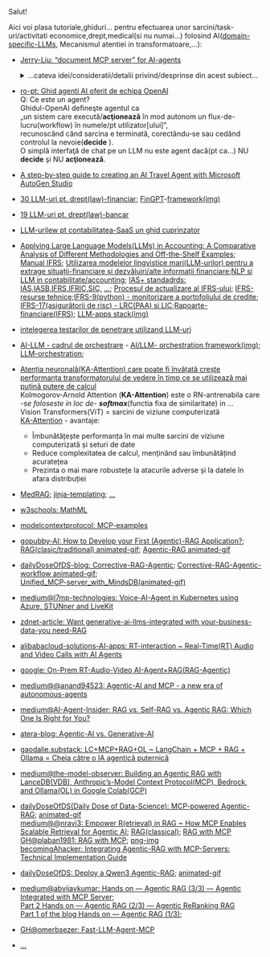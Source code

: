Salut!

Aici voi plasa tutoriale,ghiduri... pentru efectuarea unor sarcini/task-uri/activitati economice,drept,medical(si nu numai...) folosind AI([domain-specific-LLMs](https://medium.com/sage-ai/building-domain-specific-llms-for-reliable-accounting-solutions-at-sage-f5f49479c8ad), Mecanismul atentiei in transformatoare,...):

 - [Jerry-Liu:  “document MCP server” for AI-agents](https://www.linkedin.com/posts/jerry-liu-64390071_ive-been-thinking-about-this-idea-of-a-activity-7326034385671983104-KU7l?utm_source=share&utm_medium=member_desktop&rcm=ACoAABLIPGMB6KpJrQjF9LX4I4WFQuRY84ckvhg)
   <br/>
   <details>
    <summary>...cateva idei/consideratii/detalii privind/desprinse din acest subiect...</summary>

   <hr/>
   
   <pre>Motivul pentru care <b>RAG</b> a devenit atât de popular ca si concept este
   pentru că oamenii au vrut o modalitate de a conecta <b>LLM</b>-urile cu propriile(deci private!) <i>surse de date</i>.
   Odată cu creșterea <b>Agenților</b>/<b>MCP</b>/<b>A2A</b>, putem reformula această idee
   în jurul modelului <b>fluxurilor de lucru</b>(de tip <b>decide</b> si <b>actioneaza</b>) ale <b>Agenților</b>
   care interacționează cu <b><i>instrumentele</i></b> specifice.

   <b>Agenții</b> pot(decide si actiona) apela <b><i>instrumente</i></b> și pot(decide si actiona) <b><i>recupera</i></b> <i>date</i>(în sens general!).
   Aici ne putem concentra pe <i>documente</i>(fisierele sunt containere de continut-document care sunt vazute ca si <i>sursa de date</i>!).
   <b>Agenții</b> pot interacționa cu <i>documentele</i> în câteva moduri:
   1. <b><i>Căutare</i></b>:    Ei pot <b><i>interoga</i></b> o interfață API cu parametri preciși pentru a căuta <i>fișiere</i>/<i>metadate pe/de fișiere</i>.
   2. <b><i>Recuperare</i></b>: Pot face <b><i>căutări semantice</i></b> pentru a găsi <i>sursa relevantă de date</i> (acesta este doar <b>RAG</b>!)
   3. <b><i>Analiză</i></b>:    Pot <b><i>interoga</i></b> o bază de date(BD) structurată pentru a obține informații agregate din <i>documentele</i> lor
                                (rezumate/sumarizari).
   4. <b><i>Manipulare</i></b>: Pot apela un set de funcții expuse de/dupa tipul-de-<i>fișier</i> pentru a <b><i>manipula</i></b> <i>fișierul</i>
      (de exemplu, efectuarea <b><i>calculelor</i></b> pe o <i>foaie Excel</i>, <b><i>editarea</i></b> în <i>Word/PowerPoint</i>)
   
   Dacă doriți să construiți <b>Agenți</b> eficienți peste <i>surse de date</i> precum <i>documente</i>, atunci aveți nevoie de
   <b><i>instrumente</i></b> foarte bune peste aceste <i>documente</i>.  

   In <b>LlamaCloud</b> sunt deja unele dintre "<b><i>instrumentele</i></b> de <i>documente</i>" de bază:
    - <b><i>analiză(3)</i></b>,
    - <b><i>extragere(1&2)</i></b>,
    - <b><i>indexare(1&2)</i></b>
    - și se construiesc mult mai <b><i>multe</i></b>(instrumente care sa acopere conducta ETL si nu numai...).
   </pre>

   Puteti afla mult mai multe lucruri din [articolul original](https://www.linkedin.com/feed/?highlightedUpdateType=PAGES_TRENDING_CONTENT_BY_COMPANY_YOU_FOLLOW&highlightedUpdateUrn=urn%3Ali%3Aactivity%3A7326034385671983104)(***Document [MCP-Layer](https://modelcontextprotocol.io/examples) for Agents***) al lui [**Jerry-Liu**](https://www.google.com/search?q=document+MCP+layer+data+layer+knowledgement+layer+si+layer%28Agent+LLM%29&sca_esv=7362c71c7debaa22&rlz=1C1CHBF_enRO1132RO1132&udm=2&biw=1920&bih=911&sxsrf=AE3TifMFjAUJCAxWyGhWoWIrfAKf073pFg%3A1748078901220&ei=NZExaLGNDcaFxc8P_MGrkAM&ved=0ahUKEwjx-8iv5buNAxXGQvEDHfzgCjIQ4dUDCBE&uact=5&oq=document+MCP+layer+data+layer+knowledgement+layer+si+layer%28Agent+LLM%29&gs_lp=EgNpbWciRWRvY3VtZW50IE1DUCBsYXllciBkYXRhIGxheWVyIGtub3dsZWRnZW1lbnQgbGF5ZXIgc2kgbGF5ZXIoQWdlbnQgTExNKUj1M1C-DlidMnABeACQAQCYAXqgAYsQqgEEMC4xObgBA8gBAPgBAZgCAKACAJgDAIgGAZIHAKAH1wayBwC4BwDCBwDIBwA&sclient=img)...[lectura placuta](https://jingdongsun.medium.com/ai-agents-and-automation-mcp-and-my-considerations-5aa6a5dd42d8)!
   
   <hr/>
   
   </details>
 - [ro-pt: Ghid agenti AI oferit de echipa OpenAI ](https://www.pt.ro/openai-ghid-agenti/)
   <br/>Q: Ce este un agent?
<br/>Ghidul-OpenAI defineşte agentul ca
<br/>„un sistem care execută/<b>acţionează</b> în mod autonom un flux-de-lucru(workflow) în numele/pt utilizator[ului]”,
<br/>recunoscând când sarcina e terminată, corectându‑se sau cedând controlul la nevoie(<b>decide</b> ).
<br/>O simplă interfaţă de chat pe un LLM nu este agent dacă(pt ca...) NU <b>decide</b> şi NU <b>acţionează</b>.
 - [A step-by-step guide to creating an AI Travel Agent with Microsoft AutoGen Studio](https://medium.com/@wxia8888/a-step-by-step-guide-to-creating-an-ai-travel-agent-with-microsoft-autogen-studio-7295592331ac)
 - [30 LLM-uri pt. drept(law)-financiar](https://www.lawstudies.ro/llm/drept-financiar); [FinGPT](https://levelup.gitconnected.com/fingpt-open-source-llm-for-finance-e8ec10d0bf40)-[framework(img)](https://miro.medium.com/v2/resize:fit:1400/1*NcxcT0TfKAK8vZYBAsFAFQ.png)
 - [19 LLM-uri pt. drept(law)-bancar](https://www.lawstudies.ro/llm/legea-bancar%C4%83)
 - [LLM-urilew pt contabilitatea-SaaS un ghid cuprinzator](https://www.sage.com/en-us/blog/llms-for-saas-accounting-a-comprehensive-guide/)
 - [Applying Large Language Models(LLMs) in Accounting: A Comparative Analysis of Different
Methodologies and Off-the-Shelf Examples](https://download.ssrn.com/2024/6/29/4650476.pdf?response-content-disposition=inline&X-Amz-Security-Token=IQoJb3JpZ2luX2VjEFEaCXVzLWVhc3QtMSJGMEQCIB2XM1vd62TPrcEmeSI0KizTPU%2FlsVDZiXrHay%2F5qKbHAiBTSPuYtFbQ04MBLA%2FXW6YX3afh9uFB0lhcchKer0vfaCrHBQi5%2F%2F%2F%2F%2F%2F%2F%2F%2F%2F8BEAQaDDMwODQ3NTMwMTI1NyIMHkPdXVCrjXlushuCKpsFUH8Qg4Ekt60E4Xb1jrMz7spdMaQk3FFNMFk0u0R8T0JlueWn7plYHGcvGL8xuDfccR6bT%2B1Ckkorwr8plSlDFqE2P7m2ttzu%2BC1huNOreUzyKVjnRezs5kgj6%2B9dcgkKRUAWclltTk1FPhwCE10mPafQKC0bfBdwKrAUiiNS4m7FSVQNR6ZQ%2BpYi%2BSJzzTq8TeFMAiiFRRk2l3uB9v7uE2jIX6LlvfVL2Bun%2F33cLjusxqNQLsE40wjBt8QoVd%2FmgiPtMHzvjPX9OlKC4lec5VNuc2Tossmo98NnQYMeAO24s6Gn9xRe%2BpMWlxlYrn0WptUKcmF8Q1UxTPlgCCV1aODnfhHUGmghCVjC97yTlUru%2FqkpKKzmVxv9QN0byyCZls77p%2BsFbH8UNP2%2FqtKWJklJF8CBimHUa7ntiPGxJaj%2FYV5IuWepoAKGwk39YqQ30pZkswZI%2B9UivquyX7MzpjDb4d2EpnDqQQNIhogatnMj2x9aJYx%2FW%2FmfnU6ATEd9WEBskAYk17P4zGvpebwfMlP5FmDDX86I2Bqm5vynCaB6VwquQnNrZb0mYR%2FpJqDpJLaJqEiEqeds2aPk%2By978bivRfMSeGHafMb3T7Gq8jNdwpP3ZcWjB0XHwh7%2BN3Our%2BQXI3F0VJQc85AXCWBOBanRfk2bTuWG6bfe03iSMmxC1FOb29j2RQiEn%2BaXx%2FiHgq1lo5VdOGQ7Jy6hqjTmEeTxjb2om7xuWDm6zR7DeOW50TanipAkojoMlQq%2Bu1jDeLrns0nq2OVEPXo0rZWXGtCC%2BXiILHmoWPhUY%2BNxP3%2FoJx78c3jeXBfIMtZFDy8n84H6L44fgrsJkesk3dCg7Mvvlvd4Pc%2B5n7th%2BSVBjbj3%2B%2BQy6rsDxzg59DC%2Fva6%2FBjqyAWbLLpq5bCE7vW2%2BSg4WyUzQw59vl1hkW5GIJkbB9uCavHHeuy14jg4yzK3IiWnJEqb1P4RZzMkM7hAzxt2iv0ERJfz2Uyr0N9wF7Q64NHLuxJKbxb3uDoR%2FuYQF9QZvhpBeYaD5awxVYib8Cmvxj%2FAB3KWwyQJ2VUWkTzQJvrnPVQknkQWC0n9ZsondMS1S%2FFHhkDRTRCs3GYmx0IXrbscm3spFeBFe2QeAbSg125GVDtw%3D&X-Amz-Algorithm=AWS4-HMAC-SHA256&X-Amz-Date=20250401T084410Z&X-Amz-SignedHeaders=host&X-Amz-Expires=300&X-Amz-Credential=ASIAUPUUPRWE5BCV4IC6%2F20250401%2Fus-east-1%2Fs3%2Faws4_request&X-Amz-Signature=b8a5c9c7e862126f54d7da86d108564b659525fba62af8c3cb9a4339c7a13623&abstractId=4650476); [Manual IFRS](https://viewpoint.pwc.com/dt/gx/en/pwc/manual_of_accounting/ifrs/ifrs_INT/ifrs_INT.html); [Utilizarea modelelor lingvistice mari(LLM-urilor) pentru a extrage situații-financiare și dezvăluiri/alte informații financiare](https://www.linkedin.com/pulse/using-large-language-models-extract-financial-sid-kumar-cfa-fdp-z9jle/);[NLP si LLM in contabilitate/accounting](https://www.mercity.ai/blog-post/nlp-and-llm-in-accounting); [IAS+ standadrds: IAS,IASB,IFRS,IFRIC,SIC,](https://www.iasplus.com/en/standards) [...](https://www.icaew.com/technical/corporate-reporting/ifrs/ifrs-accounting-standards-tracker); [Procesul de actualizare al IFRS-ului](https://icmab.gov.bd/wp-content/uploads/2019/05/8-Updates-on-IFRS.pdf); [IFRS-resurse tehnice](https://www.ey.com/en_gl/ifrs-technical-resources);[IFRS-9(python) - monitorizare a portofoliului de credite](https://medium.com/atoti/tutorial-how-to-build-an-ifrs-9-solution-with-python-and-atoti-6370dfb6c23); [IFRS-17(asigurătorii de risc) - LRC(PAA) si LIC](https://www.insuranceerm.com/content/partnered-content/ifrs-17-essentials/unpacking-lrc-and-lic-calculations-for-p-and-c-insurers.html);[Rapoarte-financiare(IFRS)](https://www.studocu.com/my/document/sunway-college/sbr-specimen-1/sbr%E9%87%8D%E7%82%B9%E7%AC%94%E8%AE%B0-klncnasjbc/66251773); [LLM-apps stack(img)](https://datasciencedojo.com/wp-content/uploads/LangChain-and-Orchestration-Frameworks.jpg.webp)
 - [intelegerea testarilor de penetrare utilizand LLM-uri](https://blog.gopenai.com/understanding-penetration-testing-with-llms-2b0ec6add14a)
 - [AI-LLM - cadrul de orchestrare](https://x.com/jblefevre60/status/1749859115961074010) - [AI/LLM- orchestration framework(img)](https://pbs.twimg.com/media/GEi_lygXQAAIS4w?format=jpg&name=small); [LLM-orchestration](https://www.linkedin.com/posts/data-science-dojo_orchestrationframework-activity-7154913549402660864-BX6d/);
 - [Atenția neuronală(KA-Attention) care poate fi învățată crește performanța transformatorului de vedere în timp ce se utilizează mai puțină putere de calcul](https://dev.to/aimodels-fyi/learnable-neural-attention-boosts-vision-transformer-performance-while-using-less-computing-power-2b62)
<br/>Kolmogorov-Arnold Attention (**KA-Attention**) este o RN-antrenabila care -*se foloseste in loc de*- ***softmax***(functia fixa de similaritate) in ...
<br/>Vision Transformers(ViT) = sarcini de viziune computerizată
<br/>[KA-Attention](https://www.aimodels.fyi/papers/arxiv/kolmogorov-arnold-attention-is-learnable-attention-better) - avantaje:
    - Îmbunătățește performanța în mai multe sarcini de viziune computerizată și seturi de date
    - Reduce complexitatea de calcul, menținând sau îmbunătățind acuratețea
    - Prezinta o mai mare robustețe la atacurile adverse și la datele în afara distribuției
 - [MedRAG](https://github.com/Teddy-XiongGZ/MedRAG/tree/main); [jinja-templating](https://jinja.palletsprojects.com/en/stable/); [...](https://www.google.com/search?q=github+python+ai+rag+mcp+medical+disease+symptom+prescription+drugs+precautions+treatment+recommendations++bot+assistant+agent+bot+predict&sca_esv=f2c3fa3a06631ada&rlz=1C1CHBF_enRO1132RO1132&sxsrf=AHTn8zrGQyjjSKAj8e1h4fDJAhGAuXwmjw%3A1744558801645&ei=0dr7Z8-UJ_SMxc8P3rGK6Ao&ved=0ahUKEwiPwaX9q9WMAxV0RvEDHd6YAq0Q4dUDCBE&uact=5&oq=github+python+ai+rag+mcp+medical+disease+symptom+prescription+drugs+precautions+treatment+recommendations++bot+assistant+agent+bot+predict&gs_lp=Egxnd3Mtd2l6LXNlcnAiigFnaXRodWIgcHl0aG9uIGFpIHJhZyBtY3AgbWVkaWNhbCBkaXNlYXNlIHN5bXB0b20gcHJlc2NyaXB0aW9uIGRydWdzIHByZWNhdXRpb25zIHRyZWF0bWVudCByZWNvbW1lbmRhdGlvbnMgIGJvdCBhc3Npc3RhbnQgYWdlbnQgYm90IHByZWRpY3RIAFAAWABwAHgAkAEAmAEAoAEAqgEAuAEDyAEA-AEBmAIAoAIAmAMAkgcAoAcAsgcAuAcA&sclient=gws-wiz-serp)
 - [w3schools: MathML](https://www.w3schools.com/ai/ai_mathematics.asp)
 - [modelcontextprotocol: MCP-examples](https://modelcontextprotocol.io/examples)
 - [gopubby-AI: How to Develop your First (Agentic)-RAG Application?](https://ai.gopubby.com/how-to-develop-your-first-agentic-rag-application-1ccd886a7380);
   <br/>[RAG(clasic/traditional) animated-gif](https://github.com/stefanache/MFP-ANAF-RO/blob/main/AI/RAG.gif); [Agentic-RAG animated-gif](https://github.com/stefanache/MFP-ANAF-RO/blob/main/AI/Agentic_RAG.gif)
 - [dailyDoseOfDS-blog: Corrective-RAG-Agentic](https://blog.dailydoseofds.com/p/corrective-rag-agentic-workflow); [Corrective-RAG-Agentic-workflow animated-gif](https://raw.githubusercontent.com/stefanache/MFP-ANAF-RO/refs/heads/main/AI/Corrective-RAG.webp);
   <br/>[Unified_MCP-server_with_MindsDB(animated-gif)](https://github.com/stefanache/MFP-ANAF-RO/blob/main/AI/Unified_MCP_server_with_MindsDB.gif)
 - [medium@l7mp-technologies: Voice-AI-Agent in Kubernetes using Azure, STUNner and LiveKit](https://medium.com/l7mp-technologies/running-reel-time-ai-voice-assistants-in-kubernetes-136662bd031f)
 - [zdnet-article: Want generative-ai-llms-integrated with your-business-data-you need-RAG](https://www.zdnet.com/article/want-generative-ai-llms-integrated-with-your-business-data-you-need-rag/)
 - [alibabacloud-solutions-AI-apps: RT-interaction ~ Real-Time(RT) Audio and Video Calls with AI Agents](https://www.alibabacloud.com/en/solutions/ai-application/real-time-interaction?_p_lc=1)
 - [google: On-Prem RT-Audio-Video AI-Agent+RAG(RAG-Agentic)](https://www.google.com/search?q=On-Prem+RT+Audio-Video+Ai-Agent+RAG&rlz=1C1CHBF_enRO1132RO1132&oq=On-Prem+RT+Audio-Video+Ai-Agent+RAG&gs_lcrp=EgZjaHJvbWUyBggAEEUYOTIJCAEQIRgKGKABMgkIAhAhGAoYoAEyCQgDECEYChigATIHCAQQIRiPAjIHCAUQIRiPAjIHCAYQIRiPAtIBCjMyMjg0ajBqMTWoAgiwAgHxBQTmle79UJhk&sourceid=chrome&ie=UTF-8)
 - [medium@@anand94523: Agentic-AI and MCP - a new era of autonomous-agents](https://medium.com/@anand94523/agentic-ai-and-the-model-context-protocol-a-new-era-of-autonomous-agents-5a3a00c333a0)
 - [medium@AI-Agent-Insider: RAG vs. Self-RAG vs. Agentic RAG: Which One Is Right for You?](https://medium.com/ai-agent-insider/rag-vs-self-rag-vs-agentic-rag-which-one-is-right-for-you-3d233ef42cac)
 - [atera-blog: Agentic-AI vs. Generative-AI](https://www.atera.com/blog/agentic-ai-vs-generative-ai/?cq_src=google_ads&cq_cmp=20881532351&cq_term=&cq_plac=&cq_net=g&cq_plt=gp&utm_adgroup=dsa_blog&utm_adname=&utm_audience=&utm_source=adwords&utm_campaign=search-locc-dsa-troas&utm_medium=cpc&utm_term=&hsa_cam=20881532351&hsa_grp=153829934581&hsa_ad=685329532954&hsa_kw=&hsa_tgt=dsa-2269832072621&hsa_mt=&hsa_acc=6675104902&hsa_src=g&hsa_net=adwords&hsa_ver=3&gad_source=1&gad_campaignid=20881532351&gbraid=0AAAAADdJx0pdVXBtPop1s9W4vbiUx7rTq&gclid=Cj0KCQjwgvnCBhCqARIsADBLZoI4WKfoBf7uY0KqvgK53V9raRPinEHvxPewGGAiUrivVzSmLterXZUaAqppEALw_wcB)
 - [gaodalie.substack: LC+MCP+RAG+OL ~ LangChain + MCP + RAG + Ollama = Cheia către o IA agentică puternică](https://gaodalie.substack.com/p/langchain-mcp-rag-ollama-the-key)
 - [medium@the-model-observer: Building an Agentic RAG with LanceDB(VDB), Anthropic’s-Model Context Protocol(MCP), Bedrock, and Ollama(OL) in Google Colab(GCP)](https://medium.com/the-model-observer/building-an-agentic-rag-with-lancedb-mcp-bedrock-and-ollama-in-google-colab-8b6d4643f3f9)
 - [dailyDoseOfDS(Daily Dose of Data-Science): MCP-powered Agentic-RAG](https://www.dailydoseofds.com/p/mcp-powered-agentic-rag/); [animated-gif](https://github.com/stefanache/MFP-ANAF-RO/blob/main/AI/MCP_powered_Agentic-RAG.gif)
   <br/>[medium@@nravi3: Empower R(etrieval) in RAG ~ How MCP Enables Scalable Retrieval for Agentic AI](https://medium.com/@nravi3/empowering-the-r-in-rag-how-mcp-enables-scalable-retrieval-for-agentic-ai-93f2d3fd93c0);
   [RAG(classical)](https://raw.githubusercontent.com/stefanache/MFP-ANAF-RO/refs/heads/main/AI/classical_RAG.webp); [RAG with MCP](https://raw.githubusercontent.com/stefanache/MFP-ANAF-RO/refs/heads/main/AI/RAG_with_MCP.webp)
   <br/>[GH@plaban1981: RAG with MCP](https://github.com/plaban1981/RAG-MCP); [png-img](https://github.com/stefanache/MFP-ANAF-RO/blob/main/AI/RAG_with_MCP_server.png)
   <br/>[becomingAhacker: Integrating Agentic-RAG with MCP-Servers: Technical Implementation Guide](https://becomingahacker.org/integrating-agentic-rag-with-mcp-servers-technical-implementation-guide-1aba8fd4e442)
 - [dailyDoseOfDS: Deploy a Qwen3 Agentic-RAG](https://blog.dailydoseofds.com/p/deploy-a-qwen-3-agentic-rag); [animated-gif](https://raw.githubusercontent.com/stefanache/MFP-ANAF-RO/refs/heads/main/AI/Agentic-RAG%20workflow%20powered%20by%20Qwen3.webp)
 - [medium@abvijaykumar: Hands on — Agentic RAG (3/3) — Agentic Integrated with MCP Server](https://abvijaykumar.medium.com/hands-on-agentic-rag-3-3-agentic-integrated-with-mcp-server-055e1d601608);
   <br/>[Part 2 Hands on — Agentic RAG (2/3) — Agentic ReRanking RAG ](https://abvijaykumar.medium.com/hands-on-agentic-rag-2-3-agentic-reranking-rag-773b04cf4cdd)
   <br/>[Part 1 of the blog Hands on — Agentic RAG (1/3)](https://medium.com/@abvijaykumar/hands-on-agentic-rag-1-2-cdf375ad7e7a);
 - [GH@omerbsezer: Fast-LLM-Agent-MCP](https://github.com/omerbsezer/Fast-LLM-Agent-MCP)
 - [...](https://www.google.com/search?sca_esv=84558b4239d0d7dc&rlz=1C1CHBF_enRO1132RO1132&sxsrf=AHTn8zodTjyFI8fCpe_f4uB7jP6L0__2yg:1743498593387&q=python+llm+IFRS,IAS+IFRS+SIC&udm=2&fbs=ABzOT_BYhiZpMrUAF0c9tORwPGlsodhGu4F1UEhEeTehlBu7020oMQ7aBpF-aNynCVlndtbrl-4J-rajucdRXcWuI2dKH9PAaK3ysaU0BSsPt4nUY66XgK_i1ksX1t7wbJ4XlSN3_Sovl3KlCML7ME1cwouhGns_CkbpeIPnBxJEJSEGrnnH0JwIXbOS9r6Vd51OJD3AQnYmg6tzAhwyAP9i66uHsY6dbQ&sa=X&ved=2ahUKEwjF4syyvraMAxWsBdsEHYEZI0cQtKgLegQIDhAB&biw=1920&bih=911&dpr=1)
